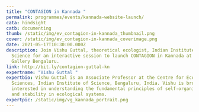 ```yaml
---
title: "CONTAGION in Kannada "
permalink: programmes/events/kannada-website-launch/
cata: hindsight
catb: documenting
thumb: /static/img/ev_contagion-in-kannada_thumbnail.png
cover: /static/img/ev_contagion-in-kannada_coverimage.png
date: 2021-05-17T10:30:00.000Z
description: Join Vishu Guttal, theoretical ecologist, Indian Institute of
  Science for an interactive session to launch CONTAGION in Kannada at Science
  Gallery Bengaluru.
link: http://bit.ly/contagion-guttal-kn
expertname: "Vishu Guttal "
expertbio: Vishu Guttal is an Associate Professor at the Centre for Ecological
  Sciences, Indian Institute of Science, Bengaluru, India. Vishu is broadly
  interested in understanding the fundamental principles of self-organisation
  and stability in ecological systems.
expertpic: /static/img/vg_kannada_portrait.png
---
```

